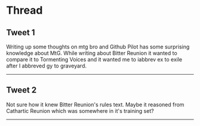 # Thread

## Tweet 1

Writing up some thoughts on mtg bro and Github Pilot has some surprising knowledge about MtG. While writing about Bitter Reunion it wanted to compare it to Tormenting Voices and it wanted me to iabbrev ex to exile after I abbreved gy to graveyard.

---

## Tweet 2

Not sure how it knew Bitter Reunion's rules text. Maybe it reasoned from Cathartic Reunion which was somewhere in it's training set?

---

